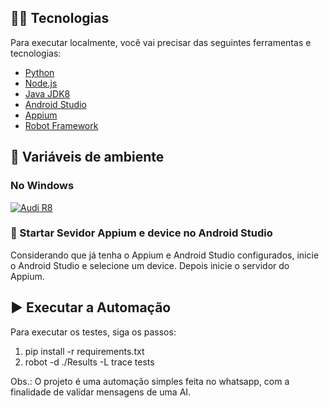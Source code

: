 ## 👨‍💻 Tecnologias

Para executar localmente, você vai precisar das seguintes ferramentas e tecnologias:

- [Python](https://www.python.org/downloads/)
- [Node.js](https://nodejs.org/en/)
- [Java JDK8](http://www.oracle.com/technetwork/pt/java/javase/downloads/jdk8-downloads-2133151.html)
- [Android Studio](https://developer.android.com/studio/index.html?hl=pt-br)
- [Appium](http://appium.io/downloads.html)
- [Robot Framework](https://robotframework.org/)


## 🔖 Variáveis de ambiente

### No Windows

[![Audi R8](.github/windows.png)](https://youtu.be/ZsOq4xoTid0 "Variáveis de ambiente no Windows")


### 🤖 Startar Sevidor Appium e device no Android Studio

Considerando que já tenha o Appium e Android Studio configurados, inicie o Android Studio e selecione um device. Depois inicie o servidor do Appium.


## ▶️ Executar a Automação

Para executar os testes, siga os passos:

1. pip install -r requirements.txt
2. robot -d ./Results -L trace tests


Obs.: O projeto é uma automação simples feita no whatsapp, com a finalidade de validar mensagens de uma AI.